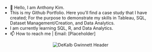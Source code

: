 - 👋 Hello, I am Anthony Kim.
- This is my Github Portfolio. Here you'll find a case study that I have created; For the purpose to demonstrate my skills in Tableau, SQL, Dataset Management/Creation, and Data Analytics.
- I am currently learning SQL, R, and Data Analytics.
- 📫 How to reach me | Email: [Placeholder] 

<p align="center">
  <img src="https://raw.githubusercontent.com/AnthonyKim47/AnthonyKim47/main/Images/Header.png" alt="DeKalb Gwinnett Header">
</p>


